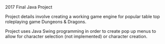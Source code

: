 2017 Final Java Project

Project details involve creating a working game engine for popular table top roleplaying game Dungeons & Dragons.

Project uses Java Swing programming in order to create pop up menus to allow for character selection (not implemented) or character creation.
